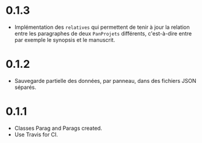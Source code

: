 # 0.1.3

  * Implémentation des `relatives` qui permettent de tenir à jour la relation entre les paragraphes de deux `PanProjets` différents, c'est-à-dire entre par exemple le synopsis et le manuscrit.

# 0.1.2

  * Sauvegarde partielle des données, par panneau, dans des fichiers JSON séparés.

# 0.1.1

  * Classes Parag and Parags created.
  * Use Travis for CI.

